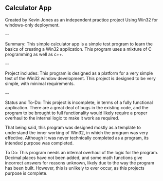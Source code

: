 Calculator App
-- 

Created by Kevin Jones as an independent practice project
Using Win32 for windows-only deployment. 

-- 

Summary: This simple calculator app is a simple test program to learn the basics 
of creating a Win32 application. This program uses a mixture of C programming as
well as c++.

--

Project includes: This program is designed as a platform for a very simple test 
of the Win32 window development. This project is designed to be very simple, 
with minimal requirements.

-- 

Status and To-Do: This project is incomplete, in terms of a fully functional
application. There are a great deal of bugs in the existing code, and the program
to be brought to full functionality would likely require a proper overhaul to the 
internal logic to make it work as required. 

That being said, this program was designed mostly as a template to understand the 
inner working of Win32, in which the program was very effective. Although it was 
never technically completed as a program, its intended purpose was completed. 

To Do: This program needs an internal overhaul of the logic for the program. Decimal
places have not been added, and some math functions give incorrect answers for 
reasons unknown, likely due to the way the program has been built. However, this is 
unlikely to ever occur, as this projects purpose is complete. 